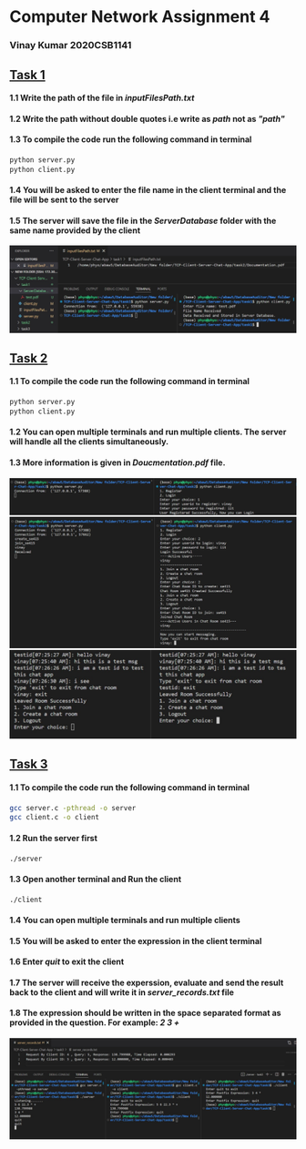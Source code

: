 # Computer Network Assignment 4
<h3> Vinay Kumar 2020CSB1141 </h3>
<u><h2> Task 1 </h2></u>

#### 1.1 Write the path of the file in <i>inputFilesPath.txt</i>
#### 1.2 Write the path without double quotes i.e write as <i>path</i> not as <i>"path"</i>
#### 1.3 To compile the code run the following command in terminal
```bash
python server.py
python client.py
```
#### 1.4 You will be asked to enter the file name in the client terminal and the file will be sent to the server
#### 1.5 The server will save the file in the <i>ServerDatabase</i> folder with the same name provided by the client

![Alt text](output_images/task1.jpg)

<u><h2> Task 2 </h2></u>

#### 1.1 To compile the code run the following command in terminal
```bash
python server.py
python client.py
```
#### 1.2 You can open multiple terminals and run multiple clients. The server will handle all the clients simultaneously.
#### 1.3 More information is given in <i>Doucmentation.pdf</i> file.

![Alt text](output_images/task2_register.jpg)
![Alt text](output_images/task2_login_createRoom.jpg)
![Alt text](output_images/task2_chat.jpg)
<u><h2> Task 3 </h2></u>

#### 1.1 To compile the code run the following command in terminal
```bash
gcc server.c -pthread -o server
gcc client.c -o client
```
#### 1.2 Run the server first
```bash
./server
```
#### 1.3 Open another terminal and Run the client
```bash
./client
```
#### 1.4 You can open multiple terminals and run multiple clients
#### 1.5 You will be asked to enter the expression in the client terminal
#### 1.6 Enter <i>quit</i> to exit the client
#### 1.7 The server will receive the experssion, evaluate and send the result back to the client and will write it in <i>server_records.txt</i> file
#### 1.8 The expression should be written in the space separated format as provided in the question. For example: <i> 2 3 + </i>

![Alt text](output_images/task3.jpg)